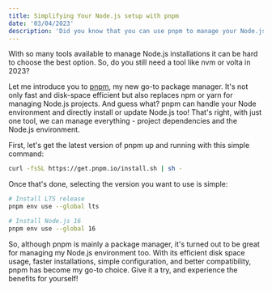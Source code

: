 ```yaml
---
title: Simplifying Your Node.js setup with pnpm
date: '03/04/2023'
description: 'Did you know that you can use pnpm to manage your Node.js dependencies?'
---
```


With so many tools available to manage Node.js installations it can be hard to choose the best option. So, do you still need a tool like nvm or volta in 2023?

Let me introduce you to [pnpm](https://pnpm.io/), my new go-to package manager. It's not only fast and disk-space efficient but also replaces npm or yarn for managing Node.js projects. And guess what? pnpm can handle your Node environment and directly install or update Node.js too! That's right, with just one tool, we can manage everything - project dependencies and the Node.js environment.

First, let's get the latest version of pnpm up and running with this simple command:

```bash
curl -fsSL https://get.pnpm.io/install.sh | sh -
```

Once that's done, selecting the version you want to use is simple:

```bash
# Install LTS release
pnpm env use --global lts

# Install Node.js 16
pnpm env use --global 16
```

So, although pnpm is mainly a package manager, it's turned out to be great for managing my Node.js environment too. With its efficient disk space usage, faster installations, simple configuration, and better compatibility, pnpm has become my go-to choice. Give it a try, and experience the benefits for yourself!
